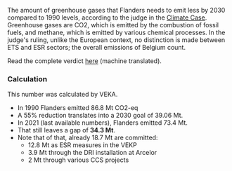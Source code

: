 The amount of greenhouse gases that Flanders needs to emit less by 2030 compared to 1990 levels, according to the judge in the [Climate Case](https://www.klimaatzaak.eu/). Greenhouse gases are CO2, which is emitted by the combustion of fossil fuels, and methane, which is emitted by various chemical processes. In the judge's ruling, unlike the European context, no distinction is made between ETS and ESR sectors; the overall emissions of Belgium count.

Read the complete verdict [here](https://prismic-io.s3.amazonaws.com/affaireclimat/aff2e124-f79d-4d5a-916a-e7919342f880_SP52019923113012320+en.pdf) (machine translated).

### Calculation

This number was calculated by VEKA.

- In 1990 Flanders emitted 86.8 Mt CO2-eq
- A 55% reduction translates into a 2030 goal of 39.06 Mt.
- In 2021 (last available numbers), Flanders emitted 73.4 Mt.
- That still leaves a gap of **34.3 Mt**.
- Note that of that, already 18.7 Mt are committed:
  - 12.8 Mt as ESR measures in the VEKP
  - 3.9 Mt through the DRI installation at Arcelor
  - 2 Mt through various CCS projects
